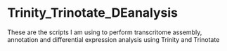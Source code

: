 # Trinity_Trinotate_DEanalysis

These are the scripts I am using to perform transcritome assembly, annotation and differential expression analysis using Trinity and Trinotate
